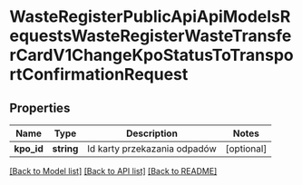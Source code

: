 # WasteRegisterPublicApiApiModelsRequestsWasteRegisterWasteTransferCardV1ChangeKpoStatusToTransportConfirmationRequest

## Properties
Name | Type | Description | Notes
------------ | ------------- | ------------- | -------------
**kpo_id** | **string** | Id karty przekazania odpadów | [optional] 

[[Back to Model list]](../README.md#documentation-for-models) [[Back to API list]](../README.md#documentation-for-api-endpoints) [[Back to README]](../README.md)


